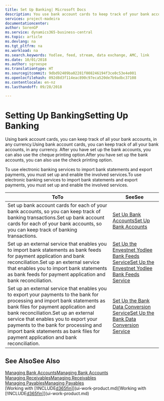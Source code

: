 ```yaml
---
title: Set Up Banking| Microsoft Docs
description: You use bank account cards to keep track of your bank accounts and set up bank feeds, such as Yodlee, to exchange data.
services: project-madeira
documentationcenter: 
author: SorenGP
ms.service: dynamics365-business-central
ms.topic: article
ms.devlang: na
ms.tgt_pltfrm: na
ms.workload: na
ms.search.keywords: Yodlee, feed, stream, data exchange, AMC, link
ms.date: 10/01/2018
ms.author: sgroespe
ms.translationtype: HT
ms.sourcegitcommit: 9dbd92409ba02281f008246194f3ce0c53e4e001
ms.openlocfilehash: 092d8d3f114eac890c97eca520de7b9adbc37108
ms.contentlocale: en-nz
ms.lasthandoff: 09/28/2018

---
```

# <a name="setting-up-banking"></a><span data-ttu-id="90c90-103">Setting Up Banking</span><span class="sxs-lookup"><span data-stu-id="90c90-103">Setting Up Banking</span></span>
<span data-ttu-id="90c90-104">Using bank account cards, you can keep track of all your bank accounts, in any currency.</span><span class="sxs-lookup"><span data-stu-id="90c90-104">Using bank account cards, you can keep track of all your bank accounts, in any currency.</span></span> <span data-ttu-id="90c90-105">After you have set up the bank accounts, you can also use the cheque printing option.</span><span class="sxs-lookup"><span data-stu-id="90c90-105">After you have set up the bank accounts, you can also use the check printing option.</span></span>

<span data-ttu-id="90c90-106">To use electronic banking services to import bank statements and  export payments, you must set up and enable the involved services.</span><span class="sxs-lookup"><span data-stu-id="90c90-106">To use electronic banking services to import bank statements and  export payments, you must set up and enable the involved services.</span></span>

| <span data-ttu-id="90c90-107">To</span><span class="sxs-lookup"><span data-stu-id="90c90-107">To</span></span> | <span data-ttu-id="90c90-108">See</span><span class="sxs-lookup"><span data-stu-id="90c90-108">See</span></span> |
| --- | --- |
| <span data-ttu-id="90c90-109">Set up bank account cards for each of your bank accounts, so you can keep track of banking transactions.</span><span class="sxs-lookup"><span data-stu-id="90c90-109">Set up bank account cards for each of your bank accounts, so you can keep track of banking transactions.</span></span> |[<span data-ttu-id="90c90-110">Set Up Bank Accounts</span><span class="sxs-lookup"><span data-stu-id="90c90-110">Set Up Bank Accounts</span></span>](bank-how-setup-bank-accounts.md) |
| <span data-ttu-id="90c90-111">Set up an external service that enables you to import bank statements as bank feeds for payment application and bank reconciliation.</span><span class="sxs-lookup"><span data-stu-id="90c90-111">Set up an external service that enables you to import bank statements as bank feeds for payment application and bank reconciliation.</span></span> |[<span data-ttu-id="90c90-112">Set Up the Envestnet Yodlee Bank Feeds Service</span><span class="sxs-lookup"><span data-stu-id="90c90-112">Set Up the Envestnet Yodlee Bank Feeds Service</span></span>](bank-how-setup-bank-statement-service.md) |
| <span data-ttu-id="90c90-113">Set up an external service that enables you to export your payments to the bank for processing  and import bank statements as bank files for payment application and bank reconciliation.</span><span class="sxs-lookup"><span data-stu-id="90c90-113">Set up an external service that enables you to export your payments to the bank for processing  and import bank statements as bank files for payment application and bank reconciliation.</span></span> |[<span data-ttu-id="90c90-114">Set Up the Bank Data Conversion Service</span><span class="sxs-lookup"><span data-stu-id="90c90-114">Set Up the Bank Data Conversion Service</span></span>](bank-how-setup-bank-data-conversion-service.md) |

## <a name="see-also"></a><span data-ttu-id="90c90-115">See Also</span><span class="sxs-lookup"><span data-stu-id="90c90-115">See Also</span></span>
[<span data-ttu-id="90c90-116">Managing Bank Accounts</span><span class="sxs-lookup"><span data-stu-id="90c90-116">Managing Bank Accounts</span></span>](bank-manage-bank-accounts.md)  
[<span data-ttu-id="90c90-117">Managing Receivables</span><span class="sxs-lookup"><span data-stu-id="90c90-117">Managing Receivables</span></span>](receivables-manage-receivables.md)  
[<span data-ttu-id="90c90-118">Managing Payables</span><span class="sxs-lookup"><span data-stu-id="90c90-118">Managing Payables</span></span>](payables-manage-payables.md)  
<span data-ttu-id="90c90-119">[Working with [!INCLUDE[d365fin](includes/d365fin_md.md)]](ui-work-product.md)</span><span class="sxs-lookup"><span data-stu-id="90c90-119">[Working with [!INCLUDE[d365fin](includes/d365fin_md.md)]](ui-work-product.md)</span></span>

